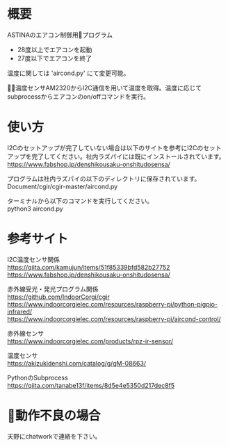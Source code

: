 # 概要
ASTINAのエアコン制御用プログラム
- 28度以上でエアコンを起動
- 27度以下でエアコンを終了

温度に関しては 'aircond.py' にて変更可能。

温度センサAM2320からI2C通信を用いて温度を取得。温度に応じてsubprocessからエアコンのon/offコマンドを実行。

# 使い方
I2Cのセットアップが完了していない場合は以下のサイトを参考にI2Cのセットアップを完了してください。社内ラズパイには既にインストールされています。  
https://www.fabshop.jp/denshikousaku-onshitudosensa/

プログラムは社内ラズパイの以下のディレクトリに保存されています。  
Document/cgir/cgir-master/aircond.py 

ターミナルから以下のコマンドを実行してください。  
python3 aircond.py

# 参考サイト 
I2C温度センサ関係  
https://qiita.com/kamujun/items/51f85339bfd582b27752
https://www.fabshop.jp/denshikousaku-onshitudosensa/  

赤外線受光・発光プログラム関係  
https://github.com/IndoorCorgi/cgir  
https://www.indoorcorgielec.com/resources/raspberry-pi/python-pigpio-infrared/  
https://www.indoorcorgielec.com/resources/raspberry-pi/aircond-control/ 

赤外線センサ  
https://www.indoorcorgielec.com/products/rpz-ir-sensor/  

温度センサ  
https://akizukidenshi.com/catalog/g/gM-08663/  

PythonのSubprocess  
https://qiita.com/tanabe13f/items/8d5e4e5350d217dec8f5

# 動作不良の場合
天野にchatworkで連絡を下さい。








